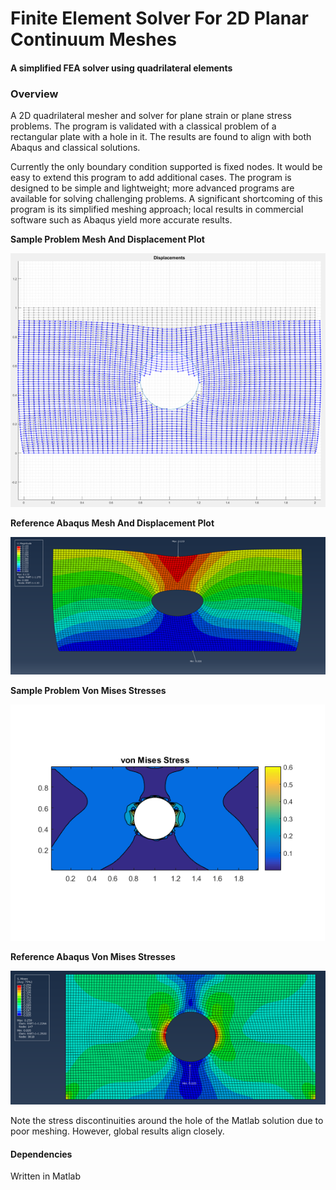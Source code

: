
# Finite Element Solver For 2D Planar Continuum Meshes
#### A simplified FEA solver using quadrilateral elements
### Overview
A 2D quadrilateral mesher and solver for plane strain or plane stress problems. The program is validated with a classical problem of a rectangular plate with a hole in it. The results are found to align with both Abaqus and classical solutions.

Currently the only boundary condition supported is fixed nodes. It would be easy to extend this program to add additional cases. The program is designed to be simple and lightweight; more advanced programs are available for solving challenging problems. A significant shortcoming of this program is its simplified meshing approach; local results in commercial software such as Abaqus yield more accurate results.

**Sample Problem Mesh And Displacement Plot**
<p align="center">
  <img src="https://github.com/slehmann1/2DContinuumFEA/blob/main/res/DeflectionResults.png?raw=true" alt="Displacement Plot"/>
</p>

**Reference Abaqus Mesh And Displacement Plot**
<p align="center">
  <img src="https://github.com/slehmann1/2DContinuumFEA/blob/main/res/AbaqusDeflectionResults.png?raw=true" alt="Abaqus Displacement Plot"/>
</p>

**Sample Problem Von Mises Stresses**
<p align="center">
  <img src="https://github.com/slehmann1/2DContinuumFEA/blob/main/res/VonMisesResults.png?raw=true" alt="Displacement Plot"/>
</p>

**Reference Abaqus Von Mises Stresses**
<p align="center">
  <img src="https://github.com/slehmann1/2DContinuumFEA/blob/main/res/AbaqusVonMisesResults.png?raw=true" alt="Abaqus Displacement Plot"/>
</p>

Note the stress discontinuities around the hole of the Matlab solution due to poor meshing. However, global results align closely.

#### Dependencies
Written in Matlab

